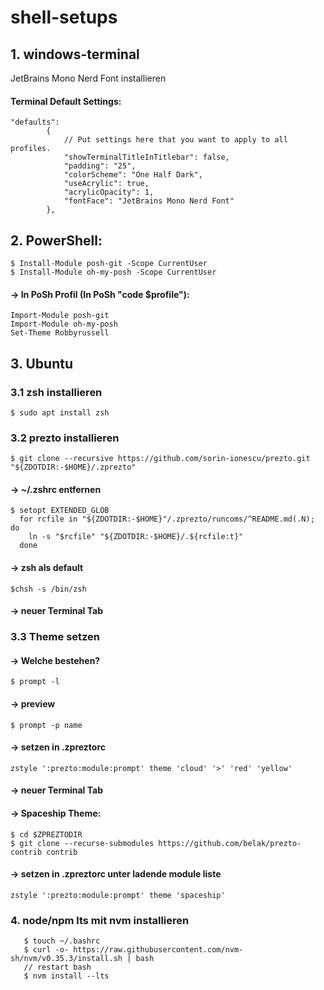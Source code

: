 # shell-setups

## 1. windows-terminal

JetBrains Mono Nerd Font installieren

#### Terminal Default Settings:
```
"defaults":
        {
            // Put settings here that you want to apply to all profiles.
            "showTerminalTitleInTitlebar": false,
            "padding": "25",
            "colorScheme": "One Half Dark",
            "useAcrylic": true,
            "acrylicOpacity": 1,
            "fontFace": "JetBrains Mono Nerd Font"
        },
```

## 2. PowerShell:
```
$ Install-Module posh-git -Scope CurrentUser
$ Install-Module oh-my-posh -Scope CurrentUser
```
#### -> In PoSh Profil (In PoSh "code $profile"): 
```
Import-Module posh-git
Import-Module oh-my-posh
Set-Theme Robbyrussell
```

## 3. Ubuntu
### 3.1 zsh installieren
```
$ sudo apt install zsh 
```
### 3.2 prezto installieren
```
$ git clone --recursive https://github.com/sorin-ionescu/prezto.git "${ZDOTDIR:-$HOME}/.zprezto"
```

#### -> ~/.zshrc entfernen
```
$ setopt EXTENDED_GLOB
  for rcfile in "${ZDOTDIR:-$HOME}"/.zprezto/runcoms/^README.md(.N); do
    ln -s "$rcfile" "${ZDOTDIR:-$HOME}/.${rcfile:t}"
  done
```
#### -> zsh als default
```
$chsh -s /bin/zsh
```
#### -> neuer Terminal Tab

### 3.3 Theme setzen
#### -> Welche bestehen?
```
$ prompt -l
```

#### -> preview 
```
$ prompt -p name
```

#### -> setzen in .zpreztorc
```
zstyle ':prezto:module:prompt' theme 'cloud' '>' 'red' 'yellow'
```

#### -> neuer Terminal Tab

#### -> Spaceship Theme:
```
$ cd $ZPREZTODIR
$ git clone --recurse-submodules https://github.com/belak/prezto-contrib contrib
```

#### -> setzen in .zpreztorc unter ladende module liste
```
zstyle ':prezto:module:prompt' theme 'spaceship'
```

### 4. node/npm lts mit nvm installieren
```
   $ touch ~/.bashrc
   $ curl -o- https://raw.githubusercontent.com/nvm-sh/nvm/v0.35.3/install.sh | bash
   // restart bash
   $ nvm install --lts
```
